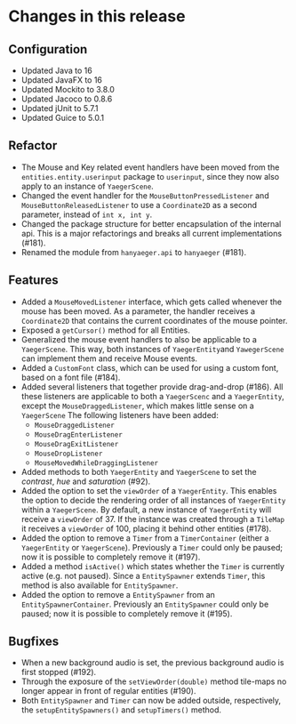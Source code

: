 # Changes in this release

## Configuration

* Updated Java to 16
* Updated JavaFX to 16
* Updated Mockito to 3.8.0
* Updated Jacoco to 0.8.6
* Updated jUnit to 5.7.1
* Updated Guice to 5.0.1

## Refactor

* The Mouse and Key related event handlers have been moved from the `entities.entity.userinput` package to `userinput`,
  since they now also apply to an instance of `YaegerScene`.
* Changed the event handler for the `MouseButtonPressedListener` and `MouseButtonReleasedListener` to use
  a `Coordinate2D` as a second parameter, instead of `int x, int y`.
* Changed the package structure for better encapsulation of the internal api. This is a major refactorings and breaks
  all current implementations (#181).
* Renamed the module from `hanyaeger.api` to `hanyaeger` (#181).

## Features

* Added a `MouseMovedListener` interface, which gets called whenever the mouse has been moved. As a parameter, the
  handler receives a `Coordinate2D` that contains the current coordinates of the mouse pointer.
* Exposed a `getCursor()` method for all Entities.
* Generalized the mouse event handlers to also be applicable to a `YaegerScene`. This way, both instances
  of `YaegerEntity`and `YawegerScene` can implement them and receive Mouse events.
* Added a `CustomFont` class, which can be used for using a custom font, based on a font file (#184).
* Added several listeners that together provide drag-and-drop (#186). All these listeners are applicable to both a
  `YaegerScenc` and a `YaegerEntity`, except the `MouseDraggedListener`, which makes little sense on a `YaegerScene`
  The following listeners have been added:
    * `MouseDraggedListener`
    * `MouseDragEnterListener`
    * `MouseDragExitListener`
    * `MouseDropListener`
    * `MouseMovedWhileDraggingListener`
* Added methods to both `YaegerEntity` and `YaegerScene` to set the *contrast*, *hue* and *saturation* (#92).
* Added the option to set the `viewOrder` of a `YaegerEntity`. This enables the option to decide the rendering order of
  all instances of `YaegerEntity` within a `YaegerScene`. By default, a new instance of `YaegerEntity` will receive
  a `viewOrder` of 37. If the instance was created through a `TileMap` it receives a `viewOrder` of 100, placing it
  behind other entities (#178).
* Added the option to remove a `Timer` from a `TimerContainer` (either a `YaegerEntity` or `YaegerScene`). Previously
  a `Timer` could only be paused; now it is possible to completely remove it (#197).
* Added a method `isActive()` which states whether the `Timer` is currently active (e.g. not paused). Since
  a `EntitySpawner` extends `Timer`, this method is also available for `EntitySpawner`.
* Added the option to remove a `EntitySpawner` from an `EntitySpawnerContainer`. Previously an `EntitySpawner` could
  only be paused; now it is possible to completely remove it (#195).

## Bugfixes

* When a new background audio is set, the previous background audio is first stopped (#192).
* Through the exposure of the `setViewOrder(double)` method tile-maps no longer appear in front of regular entities
  (#190).
* Both `EntitySpawner` and `Timer` can now be added outside, respectively, the `setupEntitySpawners()` and
  `setupTimers()` method.
